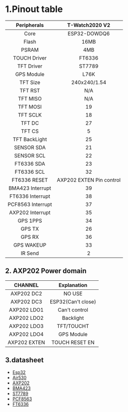 
# 1.Pinout table 

|    Peripherals    |      T-Watch2020 V2      |
| :---------------: | :----------------------: |
|       Core        |       ESP32-DOWDQ6       |
|       Flash       |           16MB           |
|       PSRAM       |           4MB            |
|   TOUCH Driver    |          FT6336          |
|    TFT Driver     |          ST7789          |
|    GPS Module     |           L76K           |
|     TFT Size      |       240x240/1.54       |
|      TFT RST      |           N/A            |
|     TFT MISO      |           N/A            |
|     TFT MOSI      |            19            |
|     TFT SCLK      |            18            |
|      TFT DC       |            27            |
|      TFT CS       |            5             |
|   TFT BackLight   |            25            |
|    SENSOR SDA     |            21            |
|    SENSOR SCL     |            22            |
|    FT6336 SDA     |            23            |
|    FT6336 SCL     |            32            |
|   FT6336 RESET    | AXP202 EXTEN Pin control |
| BMA423 Interrupt  |            39            |
| FT6336 Interrupt  |            38            |
| PCF8563 Interrupt |            37            |
| AXP202 Interrupt  |            35            |
|     GPS 1PPS      |            34            |
|      GPS TX       |            26            |
|      GPS RX       |            36            |
|    GPS WAKEUP     |            33            |
|      IR Send      |            2             |



## 2. AXP202 Power domain

|   CHANNEL    |    Explanation     |
| :----------: | :----------------: |
| AXP202  DC2  |       NO USE       |
| AXP202  DC3  | ESP32(Can't close) |
| AXP202  LDO1 |   Can't control    |
| AXP202  LDO2 |     Backlight      |
| AXP202  LDO3 |     TFT/TOUCHT     |
| AXP202  LDO4 |     GPS Module     |
| AXP202 EXTEN |   TOUCH RESET EN   |

## 3.datasheet
- [Esp32](https://www.espressif.com/sites/default/files/documentation/esp32_technical_reference_manual_en.pdf)
- [Air530](https://github.com/Xinyuan-LilyGO/LilyGo-HAL/tree/master/GPS-Air530)
- [AXP202](https://github.com/Xinyuan-LilyGO/LilyGo-HAL/tree/master/AXP202)
- [BMA423](https://github.com/Xinyuan-LilyGO/LilyGo-HAL/tree/master/BMA423)
- [ST7789](https://github.com/Xinyuan-LilyGO/LilyGo-HAL/blob/master/DISPLAY/ST7789V.pdf)
- [PCF8563](https://github.com/Xinyuan-LilyGO/LilyGo-HAL/tree/master/RTC)
- [FT6336](https://github.com/Xinyuan-LilyGO/LilyGo-HAL/tree/master/TOUCHSCREEN)





